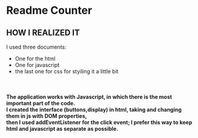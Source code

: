 # Readme Counter
<h2> HOW I REALIZED IT </h2>
I used three documents:
<ul>
<li> One for the html </li>
<li> One for javascript </li>
<li> the last one for css for styiling it a little bit </li>
</ul>
<br>
<h4> The application works with Javascript, in which there is the most important part of the code.
<br>
I created the interface (buttons,display) in html, taking and changing them in js with DOM properties,
<br>
then I used addEventListener for the click event; I prefer this way to keep html and javascript as separate as possible. </h4>
